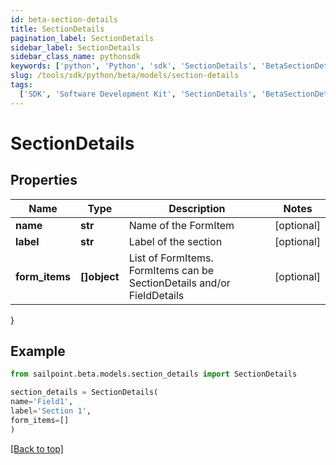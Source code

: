 ```yaml
---
id: beta-section-details
title: SectionDetails
pagination_label: SectionDetails
sidebar_label: SectionDetails
sidebar_class_name: pythonsdk
keywords: ['python', 'Python', 'sdk', 'SectionDetails', 'BetaSectionDetails']
slug: /tools/sdk/python/beta/models/section-details
tags:
  ['SDK', 'Software Development Kit', 'SectionDetails', 'BetaSectionDetails']
---
```


# SectionDetails

## Properties

| Name | Type | Description | Notes |
| --- | --- | --- | --- |
| **name** | **str** | Name of the FormItem | [optional] |
| **label** | **str** | Label of the section | [optional] |
| **form_items** | **[]object** | List of FormItems. FormItems can be SectionDetails and/or FieldDetails | [optional] |

}

## Example

```python
from sailpoint.beta.models.section_details import SectionDetails

section_details = SectionDetails(
name='Field1',
label='Section 1',
form_items=[]
)

```

[[Back to top]](#)
